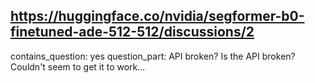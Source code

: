 ## https://huggingface.co/nvidia/segformer-b0-finetuned-ade-512-512/discussions/2

contains_question: yes
question_part: API broken? Is the API broken? Couldn't seem to get it to work...